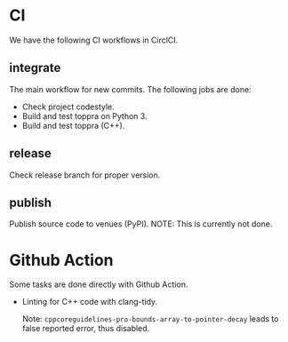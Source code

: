 # CI

We have the following CI workflows in CirclCI.

## integrate

The main workflow for new commits. The following jobs are done:
- Check project codestyle.
- Build and test toppra on Python 3.
- Build and test toppra (C++).

## release

Check release branch for proper version.


## publish

Publish source code to venues (PyPI). NOTE: This is currently not done.


# Github Action
Some tasks are done directly with Github Action. 

- Linting for C++ code with clang-tidy.

  Note: `cppcoreguidelines-pro-bounds-array-to-pointer-decay` leads to false reported error, thus disabled.

